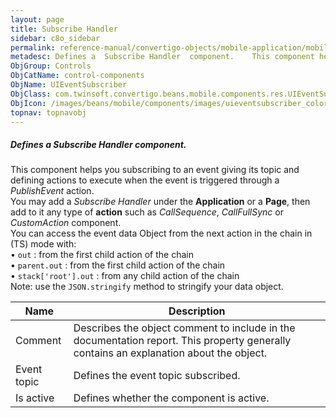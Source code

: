```yaml
---
layout: page
title: Subscribe Handler
sidebar: c8o_sidebar
permalink: reference-manual/convertigo-objects/mobile-application/mobile-components/control-components/subscribe-handler/
metadesc: Defines a  Subscribe Handler  component.    This component helps you subscribing to an event giving its topic and defining actions to execute when the
ObjGroup: Controls
ObjCatName: control-components
ObjName: UIEventSubscriber
ObjClass: com.twinsoft.convertigo.beans.mobile.components.res.UIEventSubscriber
ObjIcon: /images/beans/mobile/components/images/uieventsubscriber_color_32x32.png
topnav: topnavobj
---
```

##### Defines a <i>Subscribe Handler</i> component. <br/>

  This component helps you subscribing to an event giving its topic and defining actions to execute when the event is triggered through a <i>PublishEvent</i> action. <br/>
You may add a <i>Subscribe Handler</i> under the <b>Application</b> or a <b>Page</b>, then add to it any type of <b>action</b> such as <i>CallSequence</i>, <i>CallFullSync</i> or <i>CustomAction</i> component. <br/>
You can access the event data Object from the next action in the chain in (TS) mode with:<br> • <code>out</code> : from the first child action of the chain<br> • <code>parent.out</code> : from the first child action of the chain<br> • <code>stack['root'].out</code> : from any child action of the chain<br/>
 Note: use the <code>JSON.stringify</code> method to stringify your data object.

Name | Description 
--- | ---
Comment | Describes the object comment to include in the documentation report.  This property generally contains an explanation about the object. 
Event topic | Defines the event topic subscribed.  
Is active | Defines whether the component is active. 

